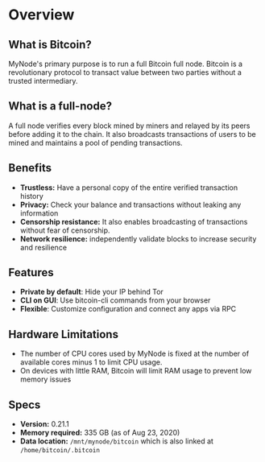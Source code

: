 # Overview

## What is Bitcoin?
MyNode's primary purpose is to run a full Bitcoin full node. Bitcoin is a revolutionary protocol to transact value between two parties without a trusted intermediary.

## What is a full-node?
A full node verifies every block mined by miners and relayed by its peers before adding it to the chain. It also broadcasts transactions of users to be mined and maintains a pool of pending transactions.

## Benefits
- **Trustless:** Have a personal copy of the entire verified transaction history
- **Privacy:** Check your balance and transactions without leaking any information
- **Censorship resistance:** It also enables broadcasting of transactions without fear of censorship.
- **Network resilience:** independently validate blocks to increase security and resilience


## Features
- **Private by default**: Hide your IP behind Tor
- **CLI on GUI**: Use bitcoin-cli commands from your browser
- **Flexible**: Customize configuration and connect any apps via RPC
<!-- - It is flexible enough to add and connect custom apps via RPC -->
<!-- - Private: The Tor network doesn't expose your IP address to the public -->
<!-- - The CLI is accessible through the browser which enables non-linux users in learning the basic commands of bitcoin-cli and bitcoind. -->

## Hardware Limitations
- The number of CPU cores used by MyNode is fixed at the number of available cores minus 1 to limit CPU usage.
- On devices with little RAM, Bitcoin will limit RAM usage to prevent low memory issues

## Specs
- **Version:** 0.21.1
- **Memory required:** 335 GB (as of Aug 23, 2020)
- **Data location:** `/mnt/mynode/bitcoin` which is also linked at `/home/bitcoin/.bitcoin`

<!-- While setting up myNode, the user have three options: -->
<!-- - IBD: (initial blockchain download) download the blockchain from scratch. -->
<!-- ProTip: IBD can be sped up by increasing number of threads in bitcoin CLI. -->
<!-- - QuickSync: the default option to download a torrent from mynodebtc.com -->
<!-- and other myNode users -->
<!-- - Copy the blockchain from an existing source -->
<!-- ## Connected apps
- All other apps are connected to Bitcoin via RPC
  - Lightning and several wallets
  - Electrum server
  - Explorer
  - Mempool viewer
  - Multisig wallets
  - Samourai apps
  - BTCPay server -->
<!-- - By default, bitcoin uses Tor network to find peers, so the user doesn't have
to open the 8333 port for myNode -->
